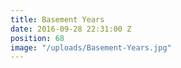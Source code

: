 ```yaml
---
title: Basement Years
date: 2016-09-28 22:31:00 Z
position: 68
image: "/uploads/Basement-Years.jpg"
---
```


